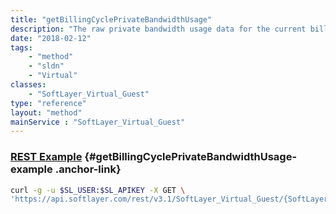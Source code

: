 ```yaml
---
title: "getBillingCyclePrivateBandwidthUsage"
description: "The raw private bandwidth usage data for the current billing cycle."
date: "2018-02-12"
tags:
    - "method"
    - "sldn"
    - "Virtual"
classes:
    - "SoftLayer_Virtual_Guest"
type: "reference"
layout: "method"
mainService : "SoftLayer_Virtual_Guest"
---
```


### [REST Example](#getBillingCyclePrivateBandwidthUsage-example) <a href="/article/rest/"><i class="fas fa-question"></i></a> {#getBillingCyclePrivateBandwidthUsage-example .anchor-link} 
```bash
curl -g -u $SL_USER:$SL_APIKEY -X GET \
'https://api.softlayer.com/rest/v3.1/SoftLayer_Virtual_Guest/{SoftLayer_Virtual_GuestID}/getBillingCyclePrivateBandwidthUsage'
```
